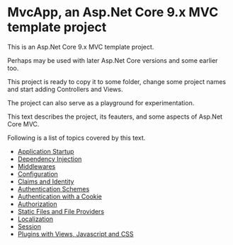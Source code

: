 # MvcApp, an Asp.Net Core 9.x MVC template project

This is an Asp.Net Core 9.x MVC template project. 

Perhaps may be used with later Asp.Net Core versions and some earlier too.

This project is ready to copy it to some folder, change some project names and start adding Controllers and Views.

The project can also serve as a playground for experimentation.

This text describes the project, its feauters, and some aspects of Asp.Net Core MVC.

Following is a list of topics covered by this text.

- [Application Startup](ApplicationStartup.md)
- [Dependency Injection](DependencyInjection.md)
- [Middlewares](Middlewares.md)
- [Configuration](Configuration.md)
- [Claims and Identity](Claims.md)
- [Authentication Schemes](AuthenticationSchemes.md)
- [Authentication with a Cookie](AuthenticationWithCookies.md)
- [Authorization](Authorization.md)
- [Static Files and File Providers](StaticFilesAndFileProviders.md)
- [Localization](Localization.md)
- [Session](Session.md)
- [Plugins with Views, Javascript and CSS](Plugins.md)
